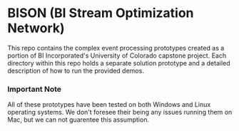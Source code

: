 # BISON (BI Stream Optimization Network)
This repo contains the complex event processing prototypes created as a portion of BI Incorporated's University of Colorado capstone project.
Each directory within this repo holds a separate solution prototype and a detailed description of how to run the provided demos.  

### Important Note 
All of these prototypes have been tested on both Windows and Linux operating systems. We don't foresee their being any issues running them on Mac, 
but we can not guarentee this assumption.
